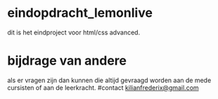 # eindopdracht_lemonlive
dit is het eindproject voor html/css advanced.
# bijdrage van andere
als er vragen zijn dan kunnen die altijd gevraagd worden aan de mede cursisten of aan de leerkracht.
#contact 
kilianfrederix@gmail.com
